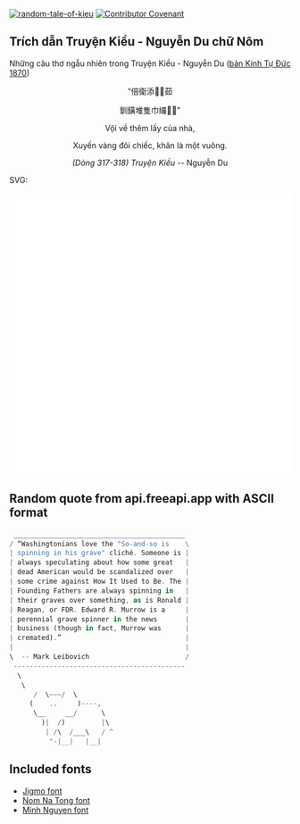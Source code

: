[![random-tale-of-kieu](https://github.com/huuquyet/random-tale-of-kieu/actions/workflows/random-tale-of-kieu.yml/badge.svg)](https://github.com/huuquyet/random-tale-of-kieu/actions/workflows/random-tale-of-kieu.yml)
[![Contributor Covenant](https://img.shields.io/badge/Contributor%20Covenant-2.1-4baaaa.svg)](.github/CODE_OF_CONDUCT.md "Contributor Covenant 2.1")

## Trích dẫn Truyện Kiều - Nguyễn Du chữ Nôm

Những câu thơ ngẫu nhiên trong Truyện Kiều - Nguyễn Du ([bản Kinh Tự Đức 1870](https://vi.wikisource.org/wiki/Truy%E1%BB%87n_Ki%E1%BB%81u_(b%E1%BA%A3n_Kinh_T%E1%BB%B1_%C4%90%E1%BB%A9c_1870)))

<div align="center">
<!-- START_KIEU -->
      <p class="nom">“倍衛添𥙩𧵑茹</p>
      <p class="nom">釧鐄堆隻巾纙󰜋󰉓”</p>
      <p class="quocngu">Vội về thêm lấy của nhà,</p>
      <p class="quocngu">Xuyến vàng đôi chiếc, khăn là một vuông.</p>
      <p class="author"><i>(Dòng 317-318) Truyện Kiều</i> -- Nguyễn Du</p>
<!-- END_KIEU -->
</div>

SVG:

<div align="center">
  <img src="./assets/random-kieu.svg" alt="The Tale of Kieu - Nguyen Du">
</div>

## Random quote from api.freeapi.app with ASCII format

<!-- START_QUOTE -->
```rust
 ___________________________________________
/ “Washingtonians love the "So-and-so is    \
| spinning in his grave" cliché. Someone is |
| always speculating about how some great   |
| dead American would be scandalized over   |
| some crime against How It Used to Be. The |
| Founding Fathers are always spinning in   |
| their graves over something, as is Ronald |
| Reagan, or FDR. Edward R. Murrow is a     |
| perennial grave spinner in the news       |
| business (though in fact, Murrow was      |
| cremated).”                               |
|                                           |
\  -- Mark Leibovich                        /
 -------------------------------------------
  \
   \                                 
      /  \~~~/  \         
     (    ..     )----,      
      \__     __/      \     
        )|  /)         |\    
         | /\  /___\   / ^   
          "-|__|   |__|      
```
<!-- END_QUOTE -->

## Included fonts

- [Jigmo font](https://github.com/kamichikoichi/jigmo)
- [Nom Na Tong font](https://github.com/nomfoundation/font)
- [Minh Nguyen font](https://github.com/TKYKmori/Minh-Nguyen)
